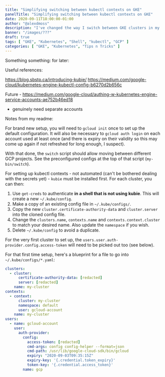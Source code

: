 ```yaml
---
title: "Simplifying switching between kubectl contexts on GKE"
panelTitle: "Simplifying switching between kubectl contexts on GKE"
date: 2020-09-11T18:00:00-01:00
author: "@alexdmoss"
description: "I've changed the way I switch between GKE clusters in my shell, and thought I'd share the approach I've taken to deal with multiple clusters across multiple projects with multiple user accounts"
banner: "/images/???"
draft: true
tags: [ "GKE", "Kubernetes", "Shell", "kubectl", "GCP" ]
categories: [ "GKE", "Kubernetes", "Tips n Tricks" ]
---
```


Something something: for later:

Useful references:

https://blog.sbstp.ca/introducing-kubie/
https://medium.com/google-cloud/kubernetes-engine-kubectl-config-b6270d2b656c

Future - https://medium.com/google-cloud/authing-w-kubernetes-engine-service-accounts-ae752b46ed18
- genuinely need separate accounts

Notes from my readme:

For brand new setup, you will need to `gcloud init` once to set up the default configuration. It will also be necessary to `gcloud auth login` on each account used at least once (and there is expiry on their validity so this may come up again if not refreshed for long enough, I suspect).

With that done, the `switch` script should allow moving between different GCP projects. See the preconfigured configs at the top of that script (`my-bin/switch`).

For setting up kubectl contexts - not automated (can't be bothered dealing with the secrets yet) - `kubie` must be installed first. For each cluster, you can then:

1. Use `get-creds` to authenticate **in a shell that is not using kubie**. This will create a new `~/.kube/config`.
2. Make a copy of an existing config file in `~/.kube/configs/`.
3. Copy the new `cluster.certificate-authority-data` and `cluster.server` into the cloned config file.
4. Change the `clusters.name`, `contexts.name` and `contexts.context.cluster` to match your desired name. Also update the `namespace` if you wish.
5. Delete `~/.kube/config` to avoid a duplicate.

For the very first cluster to set up, the `users.user.auth-provider.config.access-token` will need to be picked out too (see below).

For that first time setup, here's a blueprint for a file to go into `~/.kube/configs/*.yaml`:

```yaml
clusters:
  - cluster:
      certificate-authority-data: [redacted]
      server: [redacted]
    name: my-cluster
contexts:
  - context:
      cluster: my-cluster
      namespace: default
      user: gcloud-account
    name: my-cluster
users:
  - name: gcloud-account
    user:
      auth-provider:
        config:
          access-token: [redacted]
          cmd-args: config config-helper --format=json
          cmd-path: /usr/lib/google-cloud-sdk/bin/gcloud
          expiry: "2020-09-03T09:35:15Z"
          expiry-key: '{.credential.token_expiry}'
          token-key: '{.credential.access_token}'
        name: gcp
```

